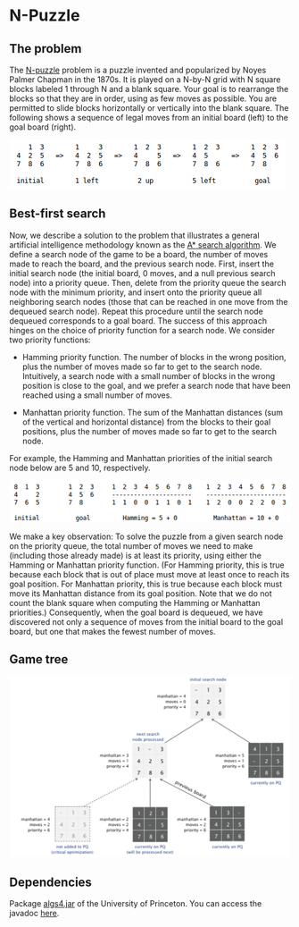 # N-Puzzle

## The problem

The [N-puzzle](https://en.wikipedia.org/wiki/15_puzzle) problem is a puzzle invented and popularized by Noyes Palmer Chapman in the 1870s. It is played on a N-by-N grid with N square blocks labeled 1 through N and a blank square. Your goal is to rearrange the blocks so that they are in order, using as few moves as possible. You are permitted to slide blocks horizontally or vertically into the blank square. The following shows a sequence of legal moves from an initial board (left) to the goal board (right). 

![image][1]

## Best-first search

Now, we describe a solution to the problem that illustrates a general artificial intelligence methodology known as the [A* search algorithm](https://en.wikipedia.org/wiki/A*_search_algorithm). We define a search node of the game to be a board, the number of moves made to reach the board, and the previous search node. First, insert the initial search node (the initial board, 0 moves, and a null previous search node) into a priority queue. Then, delete from the priority queue the search node with the minimum priority, and insert onto the priority queue all neighboring search nodes (those that can be reached in one move from the dequeued search node). Repeat this procedure until the search node dequeued corresponds to a goal board. The success of this approach hinges on the choice of priority function for a search node. We consider two priority functions:

* Hamming priority function. The number of blocks in the wrong position, plus the number of moves made so far to get to the search node. Intuitively, a search node with a small number of blocks in the wrong position is close to the goal, and we prefer a search node that have been reached using a small number of moves.

* Manhattan priority function. The sum of the Manhattan distances (sum of the vertical and horizontal distance) from the blocks to their goal positions, plus the number of moves made so far to get to the search node. 

For example, the Hamming and Manhattan priorities of the initial search node below are 5 and 10, respectively. 

![image][2]

We make a key observation: To solve the puzzle from a given search node on the priority queue, the total number of moves we need to make (including those already made) is at least its priority, using either the Hamming or Manhattan priority function. (For Hamming priority, this is true because each block that is out of place must move at least once to reach its goal position. For Manhattan priority, this is true because each block must move its Manhattan distance from its goal position. Note that we do not count the blank square when computing the Hamming or Manhattan priorities.) Consequently, when the goal board is dequeued, we have discovered not only a sequence of moves from the initial board to the goal board, but one that makes the fewest number of moves.

## Game tree

![image][3]

## Dependencies

Package [algs4.jar](http://algs4.cs.princeton.edu/code/algs4.jar) of the University of Princeton. You can access the javadoc [here](http://algs4.cs.princeton.edu/code/javadoc/).


[1]: https://github.com/angeldev/Algorithms/blob/master/N-Puzzle/images/N-Puzzle%20legal%20moves.png "Legal Moves"
[2]: https://github.com/angeldev/Algorithms/blob/master/N-Puzzle/images/N-Puzzle%20priority.png "Priority"
[3]: https://github.com/angeldev/Algorithms/blob/master/N-Puzzle/images/N-Puzzle%20Game%20tree.png "Game Tree"
